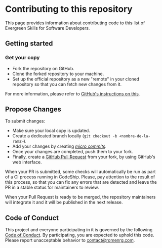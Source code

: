 # Contributing to this repository

This page provides information about contributing code to this list of Evergreen Skills for Software Developers.

## Getting started

### Get your copy

* Fork the repository on GitHub.
* Clone the forked repository to your machine.
* Set up the official repository as a new "remote" in your cloned repository so that you can fetch new changes from it.

For more information, please refer to [GitHub's instructions on this](https://help.github.com/articles/fork-a-repo/).

## Propose Changes

To submit changes:
 * Make sure your local copy is updated.
 * Create a dedicated branch locally (`git checkout -b <nombre-de-la-rama>`).
 * Add your changes by creating [_micro commits_](https://lucasr.org/2011/01/29/micro-commits/).
 * Once your changes are completed, push them to your fork.
 * Finally, create a [GitHub Pull Request](https://help.github.com/articles/creating-a-pull-request-from-a-fork/) from your fork, by using GitHub's web interface.

When your PR is submitted, some checks will automatically be run as part of a CI process running in CodeShip. Please, pay attention to the result of this process, so that you can fix any errors that are detected and leave the PR in a stable status for maintainers to review.

When your Pull Request is ready to be merged, the repository maintainers will integrate it and it will be published in the next release.

## Code of Conduct

This project and everyone participating in it is governed by the following [Code of Conduct](CODE_OF_CONDUCT.md). By participating, you are expected to uphold this code. Please report unacceptable behavior to [contact@romenrg.com](mailto:contact@romenrg.com).
